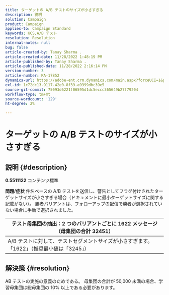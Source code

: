 ```yaml
---
title: ターゲットの A/B テストのサイズが小さすぎる
description: 説明
solution: Campaign
product: Campaign
applies-to: Campaign Standard
keywords: KCS,A/B テスト
resolution: Resolution
internal-notes: null
bug: false
article-created-by: Tanay Sharma .
article-created-date: 11/28/2022 1:48:19 PM
article-published-by: Tanay Sharma .
article-published-date: 11/28/2022 2:16:14 PM
version-number: 3
article-number: KA-17852
dynamics-url: https://adobe-ent.crm.dynamics.com/main.aspx?forceUCI=1&pagetype=entityrecord&etn=knowledgearticle&id=aa5e4c4d-236f-ed11-9562-6045bd006239
exl-id: 1c72dc13-9117-42e0-8f39-a9399dbc39e5
source-git-commit: 75093d6221f06595d1dc5eccc365649b27f79204
workflow-type: tm+mt
source-wordcount: '129'
ht-degree: 2%

---
```


# ターゲットの A/B テストのサイズが小さすぎる

## 説明 {#description}

<b>0.5511122</b>
コンテンツ標準


<b>問題/症状</b>
件名ベースの A/B テストを送信し、警告としてフラグ付けされたターゲットサイズが小さすぎる場合（ドキュメントに最小ターゲットサイズに関する記載がない）。 勝者バリアントは、フォローアップの配信で勝者が選択されていない場合に手動で選択されました。




| テスト母集団の抽出：2 つのバリアントごとに 1622 メッセージ（母集団の合計 32451） |
| --- |
| A/B テストに対して、テストセグメントサイズが小さすぎます。「1622」（推奨最小値は「3245」） |



## 解決策 {#resolution}


AB テストの実施の意義のためである。 母集団の合計が 50,000 未満の場合、学習母集団は総母集団の 10% 以上である必要があります。
